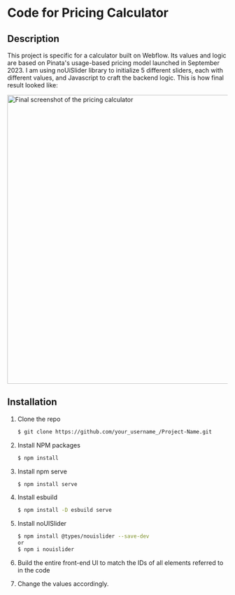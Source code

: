 # Code for Pricing Calculator

## Description
This project is specific for a calculator built on Webflow. 
Its values and logic are based on Pinata's usage-based pricing model launched in September 2023.
I am using noUiSlider library to initialize 5 different sliders, each with different values, and Javascript to craft the backend logic. This is how final result looked like:

<img width="661" alt="Final screenshot of the pricing calculator" src="https://github.com/diebrudie/wf-pin-price-calc/assets/63471787/156ec1ae-ad13-44e4-b784-aaf0742cf18e">


## Installation

1. Clone the repo
   ```sh
   $ git clone https://github.com/your_username_/Project-Name.git

2. Install NPM packages
   ```sh
   $ npm install

3. Install npm serve
   ```sh
   $ npm install serve

4. Install esbuild
   ```sh
   $ npm install -D esbuild serve

5. Install noUISlider
   ```sh
   $ npm install @types/nouislider --save-dev
   or
   $ npm i nouislider
   
6. Build the entire front-end UI to match the IDs of all elements referred to in the code 

7. Change the values accordingly. 
